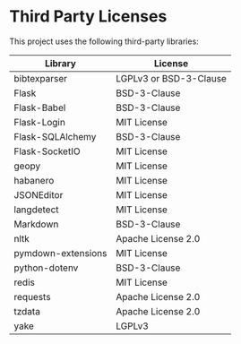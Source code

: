 # Third Party Licenses

This project uses the following third-party libraries:

| Library | License |
| --- | --- |
| bibtexparser | LGPLv3 or BSD-3-Clause |
| Flask | BSD-3-Clause |
| Flask-Babel | BSD-3-Clause |
| Flask-Login | MIT License |
| Flask-SQLAlchemy | BSD-3-Clause |
| Flask-SocketIO | MIT License |
| geopy | MIT License |
| habanero | MIT License |
| JSONEditor | MIT License |
| langdetect | MIT License |
| Markdown | BSD-3-Clause |
| nltk | Apache License 2.0 |
| pymdown-extensions | MIT License |
| python-dotenv | BSD-3-Clause |
| redis | MIT License |
| requests | Apache License 2.0 |
| tzdata | Apache License 2.0 |
| yake | LGPLv3 |

